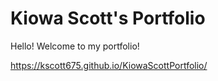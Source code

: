 # Kiowa Scott's Portfolio

Hello! Welcome to my portfolio!

 https://kscott675.github.io/KiowaScottPortfolio/
